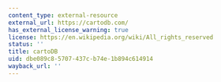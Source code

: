 ```yaml
---
content_type: external-resource
external_url: https://cartodb.com/
has_external_license_warning: true
license: https://en.wikipedia.org/wiki/All_rights_reserved
status: ''
title: cartoDB
uid: dbe089c8-5707-437c-b74e-1b894c614914
wayback_url: ''
---
```

